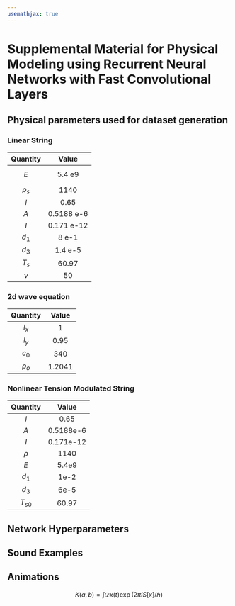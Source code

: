 ```yaml
---
usemathjax: true
---
```


# Supplemental Material for Physical Modeling using Recurrent Neural Networks with Fast Convolutional Layers

## Physical parameters used for dataset generation

### Linear String

| Quantity | Value |
|:--------:|:-----:|
|$$E$$ | 5.4 e9|              
|$\rho_s$ | 1140|             
|$l$ | 0.65|              
|$A$ | 0.5188 e-6|  
|$I$ | 0.171 e-12|
|$d_1$ |8 e-1|
|$d_3$ |1.4 e-5|
|$T_s$ |60.97|
|$\nu$ |50|   

### 2d wave equation

| Quantity | Value |
|:--------:|:-----:|
|$l_x$ | 1 |
|$l_y$ | 0.95 |
|$c_0$ | 340 |
|$\rho_o$ | 1.2041|

### Nonlinear Tension Modulated String

| Quantity | Value |
|:--------:|:-----:|
|$l$ | 0.65       |
|$A$   | 0.5188e-6  |
|$I$   | 0.171e-12  |
|$\rho$ | 1140       |
|$E$   | 5.4e9      |
|$d_1$  | 1e-2       |
|$d_3$  | 6e-5       |
|$T_{s0}$ | 60.97      |

## Network Hyperparameters


## Sound Examples


## Animations

$$
K(a,b) = \int \mathcal{D}x(t) \exp(2\pi i S[x]/\hbar)
$$


